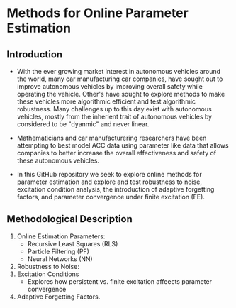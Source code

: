 # Methods for Online Parameter Estimation

## Introduction
- With the ever growing market interest in autonomous vehicles around the world, many car manufacturing car companies, have sought out to improve autonomous vehicles by improving overall 
safety while operating the vehicle. Other's have sought to explore methods to make these vehicles more algorithmic efficient and test algorithmic robustness. Many challenges up to this day exist with autonomous 
vehicles, mostly from the inherient trait of autonomous vehicles by considered to be "dyanmic" and never linear. 

- Mathematicians and car manufacturering researchers have been attempting to best model ACC data using parameter like data that allows companies to better increase the overall effectiveness and safety of these autonomous vehicles.

- In this GitHub repository we seek to explore online methods for parameter estimation and explore and test robustness to noise, excitation condition analysis, the introduction of adaptive forgetting factors, and parameter convergence under finite excitation (FE). 

## Methodological Description
1. Online Estimation Parameters:
   - Recursive Least Squares (RLS)
   - Particle Filtering (PF)
   - Neural Networks (NN)
2. Robustness to Noise:
3. Excitation Conditions
   - Explores how persistent vs. finite excitation affeects parameter convergence
4. Adaptive Forgetting Factors.

